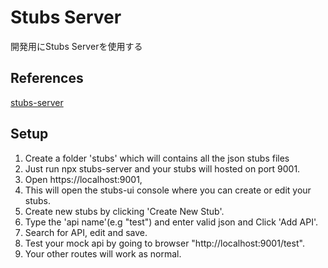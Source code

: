 # Stubs Server

開発用にStubs Serverを使用する

## References

[stubs-server](https://www.npmjs.com/package/stubs-server)

## Setup

1. Create a folder 'stubs' which will contains all the json stubs files
2. Just run npx stubs-server and your stubs will hosted on port 9001.
3. Open https://localhost:9001,
4. This will open the stubs-ui console where you can create or edit your stubs.
5. Create new stubs by clicking 'Create New Stub'.
6. Type the 'api name'(e.g "test") and enter valid json and Click 'Add API'.
7. Search for API, edit and save.
8. Test your mock api by going to browser "http://localhost:9001/test".
9. Your other routes will work as normal.
